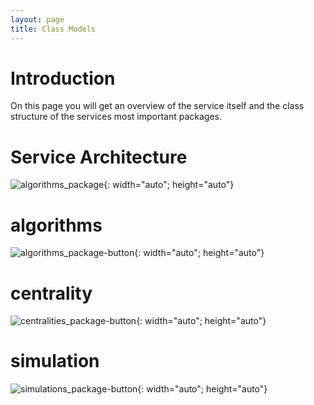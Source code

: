 ```yaml
---
layout: page
title: Class Models
---
```


# Introduction
On this page you will get an overview of the service itself and the class structure of the services most important packages.
# Service Architecture
![algorithms_package](/REST-OCD-Services/assets/img/Service_Architecture.png "Simplified view of service architecture"){: width="auto"; height="auto"}
# algorithms
![algorithms_package-button](/REST-OCD-Services/assets/img/algorithms_package_plusAlgoExec.png "Simplified class diagram of ocd.algorithms"){: width="auto"; height="auto"}
# centrality
![centralities_package-button](/REST-OCD-Services/assets/img/centralities_package_plusAlgoExec.png "Simplified class diagram of ocd.centrality"){: width="auto"; height="auto"}
# simulation
![simulations_package-button](/REST-OCD-Services/assets/img/simulations_package_plusAlgoExec.png "Simplified class diagram of ocd.cooperation.simulation"){: width="auto"; height="auto"}